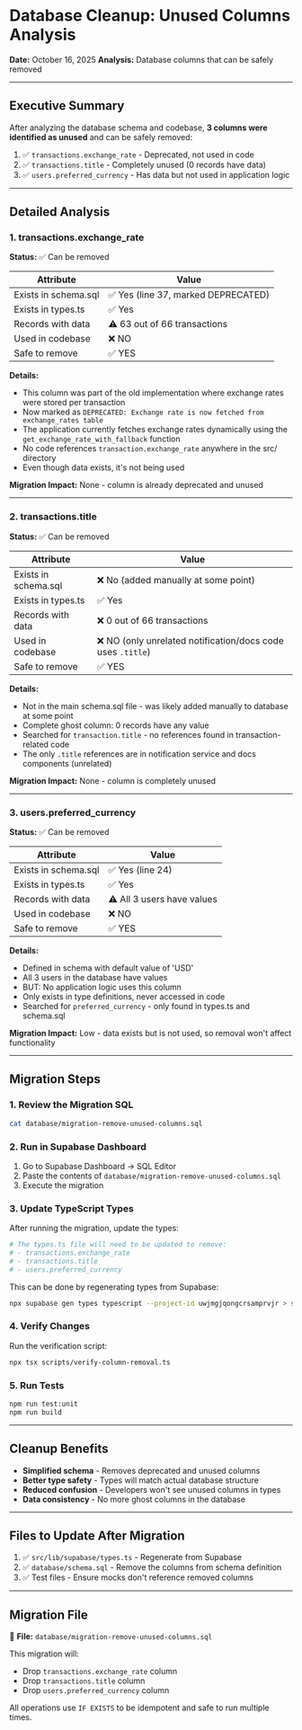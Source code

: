# Database Cleanup: Unused Columns Analysis

**Date:** October 16, 2025
**Analysis:** Database columns that can be safely removed

---

## Executive Summary

After analyzing the database schema and codebase, **3 columns were identified as unused** and can be safely removed:

1. ✅ `transactions.exchange_rate` - Deprecated, not used in code
2. ✅ `transactions.title` - Completely unused (0 records have data)
3. ✅ `users.preferred_currency` - Has data but not used in application logic

---

## Detailed Analysis

### 1. transactions.exchange_rate

**Status:** ✅ Can be removed

| Attribute | Value |
|-----------|-------|
| Exists in schema.sql | ✅ Yes (line 37, marked DEPRECATED) |
| Exists in types.ts | ✅ Yes |
| Records with data | ⚠️ 63 out of 66 transactions |
| Used in codebase | ❌ NO |
| Safe to remove | ✅ YES |

**Details:**
- This column was part of the old implementation where exchange rates were stored per transaction
- Now marked as `DEPRECATED: Exchange rate is now fetched from exchange_rates table`
- The application currently fetches exchange rates dynamically using the `get_exchange_rate_with_fallback` function
- No code references `transaction.exchange_rate` anywhere in the src/ directory
- Even though data exists, it's not being used

**Migration Impact:** None - column is already deprecated and unused

---

### 2. transactions.title

**Status:** ✅ Can be removed

| Attribute | Value |
|-----------|-------|
| Exists in schema.sql | ❌ No (added manually at some point) |
| Exists in types.ts | ✅ Yes |
| Records with data | ❌ 0 out of 66 transactions |
| Used in codebase | ❌ NO (only unrelated notification/docs code uses `.title`) |
| Safe to remove | ✅ YES |

**Details:**
- Not in the main schema.sql file - was likely added manually to database at some point
- Complete ghost column: 0 records have any value
- Searched for `transaction.title` - no references found in transaction-related code
- The only `.title` references are in notification service and docs components (unrelated)

**Migration Impact:** None - column is completely unused

---

### 3. users.preferred_currency

**Status:** ✅ Can be removed

| Attribute | Value |
|-----------|-------|
| Exists in schema.sql | ✅ Yes (line 24) |
| Exists in types.ts | ✅ Yes |
| Records with data | ⚠️ All 3 users have values |
| Used in codebase | ❌ NO |
| Safe to remove | ✅ YES |

**Details:**
- Defined in schema with default value of 'USD'
- All 3 users in the database have values
- BUT: No application logic uses this column
- Only exists in type definitions, never accessed in code
- Searched for `preferred_currency` - only found in types.ts and schema.sql

**Migration Impact:** Low - data exists but is not used, so removal won't affect functionality

---

## Migration Steps

### 1. Review the Migration SQL

```bash
cat database/migration-remove-unused-columns.sql
```

### 2. Run in Supabase Dashboard

1. Go to Supabase Dashboard → SQL Editor
2. Paste the contents of `database/migration-remove-unused-columns.sql`
3. Execute the migration

### 3. Update TypeScript Types

After running the migration, update the types:

```bash
# The types.ts file will need to be updated to remove:
# - transactions.exchange_rate
# - transactions.title
# - users.preferred_currency
```

This can be done by regenerating types from Supabase:
```bash
npx supabase gen types typescript --project-id uwjmgjqongcrsamprvjr > src/lib/supabase/types.ts
```

### 4. Verify Changes

Run the verification script:
```bash
npx tsx scripts/verify-column-removal.ts
```

### 5. Run Tests

```bash
npm run test:unit
npm run build
```

---

## Cleanup Benefits

- **Simplified schema** - Removes deprecated and unused columns
- **Better type safety** - Types will match actual database structure
- **Reduced confusion** - Developers won't see unused columns in types
- **Data consistency** - No more ghost columns in the database

---

## Files to Update After Migration

1. ✅ `src/lib/supabase/types.ts` - Regenerate from Supabase
2. ✅ `database/schema.sql` - Remove the columns from schema definition
3. ✅ Test files - Ensure mocks don't reference removed columns

---

## Migration File

📄 **File:** `database/migration-remove-unused-columns.sql`

This migration will:
- Drop `transactions.exchange_rate` column
- Drop `transactions.title` column
- Drop `users.preferred_currency` column

All operations use `IF EXISTS` to be idempotent and safe to run multiple times.
